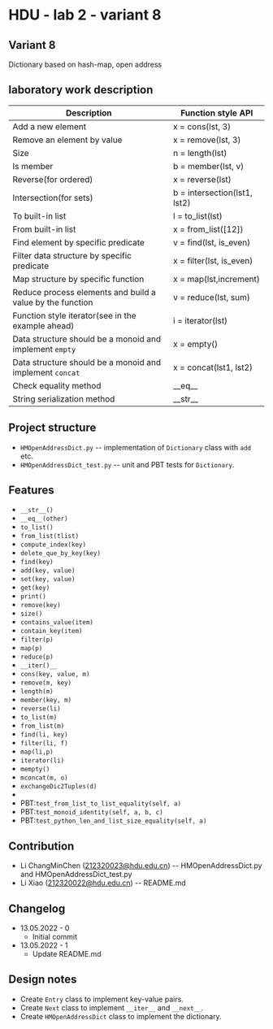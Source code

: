 # HDU - lab 2 - variant 8

## Variant 8

Dictionary based on hash-map, open address

## laboratory work description

| Description                                               | Function style API           |
|-----------------------------------------------------------|------------------------------|
| Add a new element                                         | x = cons(lst, 3)             |
| Remove an element by value                                | x = remove(lst, 3)           |
| Size                                                      | n = length(lst)              |
| Is member                                                 | b = member(lst, v)           |
| Reverse(for ordered)                                      | x = reverse(lst)             |
| Intersection(for sets)                                    | b = intersection(lst1, lst2) |
| To built-in list                                          | l = to_list(lst)             |
| From built-in list                                        | x = from_list([12])          |
| Find element by specific predicate                        | v = find(lst, is_even)       |
| Filter data structure by specific predicate               | x = filter(lst, is_even)     |
| Map structure by specific function                        | x = map(lst,increment)       |
| Reduce process elements and build a value by the function | v = reduce(lst, sum)         |
| Function style iterator(see in the example ahead)         | i = iterator(lst)            |
| Data structure should be a monoid and implement `empty`   | x = empty()                  |
| Data structure should be a monoid and implement `concat`  | x = concat(lst1, lst2)       |
| Check equality method                                     | \_\_eq\_\_                   |
| String serialization method                               | \_\_str\_\_                  |

## Project structure

- `HMOpenAddressDict.py` -- implementation of `Dictionary` class with `add` etc.
- `HMOpenAddressDict_test.py` -- unit and PBT tests for `Dictionary`.

## Features

- `__str__()`
- `__eq__(other)`
- `to_list()`
- `from_list(tlist)`
- `compute_index(key)`
- `delete_que_by_key(key)`
- `find(key)`
- `add(key, value)`
- `set(key, value)`
- `get(key)`
- `print()`
- `remove(key)`
- `size()`
- `contains_value(item)`
- `contain_key(item)`
- `filter(p)`
- `map(p)`
- `reduce(p)`
- `__iter()__`
- `cons(key, value, m)`
- `remove(m, key)`
- `length(m)`
- `member(key, m)`
- `reverse(li)`
- `to_list(m)`
- `from_list(m)`
- `find(li, key)`
- `filter(li, f)`
- `map(li,p)`
- `iterator(li)`
- `mempty()`
- `mconcat(m, o)`
- `exchangeDic2Tuples(d)`
- 
- PBT:`test_from_list_to_list_equality(self, a)`
- PBT:`test_monoid_identity(self, a, b, c)`
- PBT:`test_python_len_and_list_size_equality(self, a)`

## Contribution

- Li ChangMinChen (212320023@hdu.edu.cn) -- HMOpenAddressDict.py and HMOpenAddressDict_test.py 
- Li Xiao (212320022@hdu.edu.cn) -- README.md

## Changelog

- 13.05.2022 - 0
  - Initial commit
- 13.05.2022 - 1
  - Update README.md

## Design notes

- Create `Entry` class to implement key-value pairs.
- Create `Next` class to implement `__iter__` and `__next__`.
- Create `HMOpenAddressDict` class to implement the dictionary.